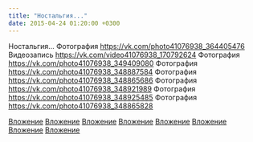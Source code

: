 ```yaml
---
title: "Ностальгия..."
date: 2015-04-24 01:20:00 +0300
---
```


Ностальгия...
Фотография
https://vk.com/photo41076938_364405476
Видеозапись
https://vk.com/video41076938_170792624
Фотография
https://vk.com/photo41076938_349409080
Фотография
https://vk.com/photo41076938_348887584
Фотография
https://vk.com/photo41076938_348865686
Фотография
https://vk.com/photo41076938_348921989
Фотография
https://vk.com/photo41076938_348925485
Фотография
https://vk.com/photo41076938_348865828

[Вложение](https://vk.com/photo41076938_364405476)
[Вложение](https://vk.com/video41076938_170792624)
[Вложение](https://vk.com/photo41076938_349409080)
[Вложение](https://vk.com/photo41076938_348887584)
[Вложение](https://vk.com/photo41076938_348865686)
[Вложение](https://vk.com/photo41076938_348921989)
[Вложение](https://vk.com/photo41076938_348925485)
[Вложение](https://vk.com/photo41076938_348865828)
